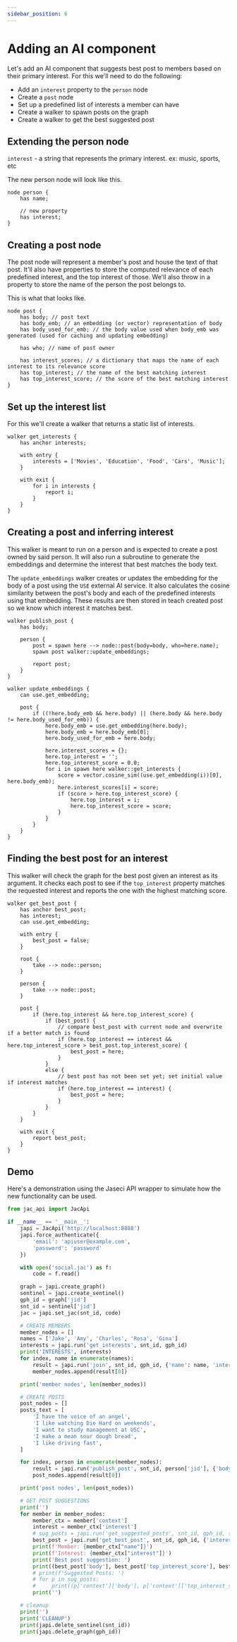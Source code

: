 ```yaml
---
sidebar_position: 6
---
```


# Adding an AI component

Let's add an AI component that suggests best post to members based on their primary interest. For this we'll need to do the following:

- Add an `interest` property to the `person` node
- Create a `post` node
- Set up a predefined list of interests a member can have
- Create a walker to spawn posts on the graph
- Create a walker to get the best suggested post

## Extending the person node

`interest` - a string that represents the primary interest. ex: music, sports, etc

The new person node will look like this.

```jac
node person {
    has name;

    // new property
    has interest;
}
```

## Creating a post node

The post node will represent a member's post and house the text of that post. It'll also have properties to store the computed relevance of each predefined interest, and the top interest of those. We'll also throw in a property to store the name of the person the post belongs to.

This is what that looks like.

```jac
node post {
    has body; // post text
    has body_emb; // an embedding (or vector) representation of body
    has body_used_for_emb; // the body value used when body_emb was generated (used for caching and updating embedding)

    has who; // name of post owner

    has interest_scores; // a dictionary that maps the name of each interest to its relevance score
    has top_interest; // the name of the best matching interest
    has top_interest_score; // the score of the best matching interest
}
```

## Set up the interest list

For this we'll create a walker that returns a static list of interests.

```jac
walker get_interests {
    has anchor interests;

    with entry {
        interests = ['Movies', 'Education', 'Food', 'Cars', 'Music'];
    }

    with exit {
        for i in interests {
            report i;
        }
    }
}
```


## Creating a post and inferring interest

This walker is meant to run on a person and is expected to create a post owned by said person. It will also run a subroutine to generate the embeddings and determine the interest that best matches the body text.

The `update_embeddings` walker creates or updates the embedding for the body of a post using the `USE` external AI service. It also calculates the cosine similarity between the post's body and each of the predefined interests using that embedding. These results are then stored in teach created post so we know which interest it matches best.

```jac
walker publish_post {
    has body;

    person {
        post = spawn here --> node::post(body=body, who=here.name);
        spawn post walker::update_embeddings;

        report post;
    }
}

walker update_embeddings {
    can use.get_embedding;

    post {
        if ((!here.body_emb && here.body) || (here.body && here.body != here.body_used_for_emb)) {
            here.body_emb = use.get_embedding(here.body);
            here.body_emb = here.body_emb[0];
            here.body_used_for_emb = here.body;

            here.interest_scores = {};
            here.top_interest = '';
            here.top_interest_score = 0.0;
            for i in spawn here walker::get_interests {
                score = vector.cosine_sim((use.get_embedding(i))[0], here.body_emb);
                here.interest_scores[i] = score;
                if (score > here.top_interest_score) {
                    here.top_interest = i;
                    here.top_interest_score = score;
                }
            }
        }
    }
}
```

## Finding the best post for an interest

This walker will check the graph for the best post given an interest as its argument. It checks each post to see if the `top_interest` property matches the requested interest and reports the one with the highest matching score.

```jac
walker get_best_post {
    has anchor best_post;
    has interest;
    can use.get_embedding;

    with entry {
        best_post = false;
    }

    root {
        take --> node::person;
    }

    person {
        take --> node::post;
    }

    post {
        if (here.top_interest && here.top_interest_score) {
            if (best_post) {
                // compare best_post with current node and overwrite if a better match is found
                if (here.top_interest == interest && here.top_interest_score > best_post.top_interest_score) {
                    best_post = here;
                }
            }
            else {
                // best post has not been set yet; set initial value if interest matches
                if (here.top_interest == interest) {
                    best_post = here;
                }
            }
        }
    }

    with exit {
        report best_post;
    }
}
```

## Demo

Here's a demonstration using the Jaseci API wrapper to simulate how the new functionality can be used.

```python
from jac_api import JacApi

if __name__ == '__main__':
    japi = JacApi('http://localhost:8888')
    japi.force_authenticate({
        'email': 'apiuser@example.com',
        'password': 'password'
    })

    with open('social.jac') as f:
        code = f.read()

    graph = japi.create_graph()
    sentinel = japi.create_sentinel()
    gph_id = graph['jid']
    snt_id = sentinel['jid']
    jac = japi.set_jac(snt_id, code)

    # CREATE MEMBERS
    member_nodes = []
    names = ['Jake', 'Amy', 'Charles', 'Rosa', 'Gina']
    interests = japi.run('get_interests', snt_id, gph_id)
    print('INTERESTS', interests)
    for index, name in enumerate(names):
        result = japi.run('join', snt_id, gph_id, {'name': name, 'interest': interests[index]})
        member_nodes.append(result[0])

    print('member nodes', len(member_nodes))

    # CREATE POSTS
    post_nodes = []
    posts_text = [
        'I have the voice of an angel',
        'I like watching Die Hard on weekends',
        'I want to study management at USC',
        'I make a mean sour dough bread',
        'I like driving fast',
    ]

    for index, person in enumerate(member_nodes):
        result = japi.run('publish_post', snt_id, person['jid'], {'body': posts_text[index]})
        post_nodes.append(result[0])

    print('post nodes', len(post_nodes))

    # GET POST SUGGESTIONS
    print('')
    for member in member_nodes:
        member_ctx = member['context']
        interest = member_ctx['interest']
        # sug_posts = japi.run('get_suggested_posts', snt_id, gph_id, {'interest': interest})
        best_post = japi.run('get_best_post', snt_id, gph_id, {'interest': interest})[0]['context']
        print(f'Member: {member_ctx["name"]}')
        print(f'Interest: {member_ctx["interest"]}')
        print('Best post suggestion: ')
        print((best_post['body'], best_post['top_interest_score'], best_post['who']))
        # print(f'Suggested Posts: ')
        # for p in sug_posts:
        #     print((p['context']['body'], p['context']['top_interest_score'], p['context']['who']))
        print('')

    # cleanup
    print('')
    print('CLEANUP')
    print(japi.delete_sentinel(snt_id))
    print(japi.delete_graph(gph_id))
```
